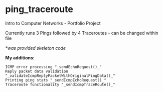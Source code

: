 # ping_traceroute
Intro to Computer Networks - Portfolio Project

Currently runs 3 Pings followed by 4 Traceroutes - can be changed within file

_*was provided skeleton code_

**My additions:**

    ICMP error processing "_sendEchoRequest()_"
    Reply packet data validation "_validateIcmpReplyPacketWithOriginalPingData()_"
    Printing ping stats "_sendIcmpEchoRequest()_"
    Traceroute functionality "_sendIcmpTraceRoute()_"
